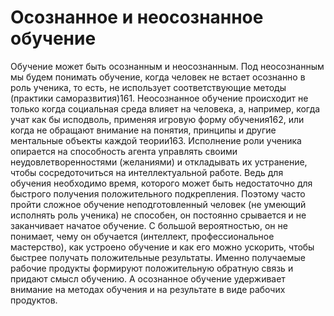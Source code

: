 # Осознанное и неосознанное обучение

Обучение может быть осознанным и неосознанным. Под неосознанным мы будем понимать обучение, когда человек не встает осознанно в роль ученика, то есть, не использует соответствующие методы (практики саморазвития)161. Неосознанное обучение происходит не только когда социальная среда влияет на человека, а, например, когда учат как бы исподволь, применяя игровую форму обучения162, или когда не обращают внимание на понятия, принципы и другие ментальные объекты каждой теории163. 
Исполнение роли ученика опирается на способность агента управлять своими неудовлетворенностями (желаниями) и откладывать их устранение, чтобы сосредоточиться на интеллектуальной работе. Ведь для обучения необходимо время, которого может быть недостаточно для быстрого получения положительного подкрепления. Поэтому часто пройти сложное обучение неподготовленный человек (не умеющий исполнять роль ученика) не способен, он постоянно срывается и не заканчивает начатое обучение. С большой вероятностью, он не понимает, чему он обучается (интеллект, профессиональное мастерство), как устроено обучение и как его можно ускорить, чтобы быстрее получать положительные результаты. Именно получаемые рабочие продукты формируют положительную обратную связь и придают смысл обучению. А осознанное обучение удерживает внимание на методах обучения и на результате в виде рабочих продуктов.
